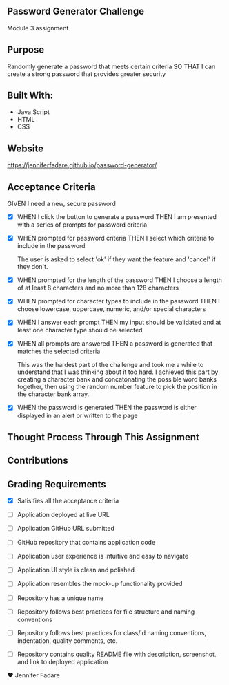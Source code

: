 ## Password Generator Challenge
Module 3 assignment

## Purpose
Randomly generate a password that meets certain criteria
SO THAT I can create a strong password that provides greater security

## Built With:

* Java Script
* HTML
* CSS

## Website

https://jenniferfadare.github.io/password-generator/ 

## Acceptance Criteria

GIVEN I need a new, secure password

- [X] WHEN I click the button to generate a password THEN I am presented with a series of prompts for password criteria

- [X] WHEN prompted for password criteria THEN I select which criteria to include in the password

    The user is asked to select 'ok' if they want the feature and 'cancel' if they don't.

- [X] WHEN prompted for the length of the password THEN I choose a length of at least 8 characters and no more than 128 characters

- [X] WHEN prompted for character types to include in the password THEN I choose lowercase, uppercase, numeric, and/or special characters

- [X] WHEN I answer each prompt THEN my input should be validated and at least one character type should be selected

- [X] WHEN all prompts are answered THEN a password is generated that matches the selected criteria

    This was the hardest part of the challenge and took me a while to understand that I was thinking about it too hard.  I achieved this part by creating a character bank and concatonating the possible word banks together, then using the random number feature to pick the position in the character bank array.

- [X] WHEN the password is generated THEN the password is either displayed in an alert or written to the page


## Thought Process Through This Assignment

## Contributions

## Grading Requirements

- [X] Satisifies all the acceptance criteria

- [ ] Application deployed at live URL

- [ ] Application GitHub URL submitted

- [ ] GitHub repository that contains application code

- [ ] Application user experience is intuitive and easy to navigate

- [ ] Application UI style is clean and polished

- [ ] Application resembles the mock-up functionality provided

- [ ] Repository has a unique name

- [ ] Repository follows best practices for file structure and naming conventions

- [ ] Repository follows best practices for class/id naming conventions, indentation, quality comments, etc.

- [ ] Repository contains quality README file with description, screenshot, and link to deployed application


:heart: Jennifer Fadare


